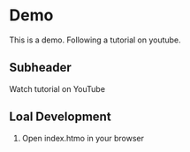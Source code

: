# Demo

This is a demo. Following a tutorial on youtube.  

## Subheader

Watch tutorial on YouTube

## Loal Development

1. Open index.htmo in your browser
